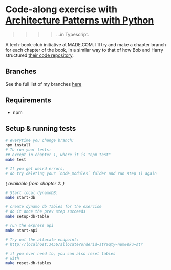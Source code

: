 # Code-along exercise with [Architecture Patterns with Python](https://www.cosmicpython.com/)
>>>>...in Typescript.

A tech-book-club initiative at MADE.COM.
I'll try and make a chapter branch for each chapter of the book, in a similar way to that of how Bob and Harry structured [their code repository](https://github.com/cosmicpython/code).

## Branches
See the full list of my branches [here](https://github.com/gaiachik/cosmic-ts/branches/all)

## Requirements
* npm

## Setup & running tests
```sh
# everytime you change branch:
npm install
# To run your tests:
## except in chapter 1, where it is "npm test"
make test

# If you get weird errors, 
# do try deleting your `node_modules` folder and run step 1) again
```
_( available from chapter 2: )_
```sh
# Start local dynamoDB:
make start-db 

# create dynamo db Tables for the exercise
# do it once the prev step succeeds
make setup-db-table 

# run the express api
make start-api 

# Try out the allocate endpoint: 
# http://localhost:3456/allocate?orderid=str&qty=num&sku=str
```

```sh
# if you ever need to, you can also reset tables 
# with 
make reset-db-tables
```

